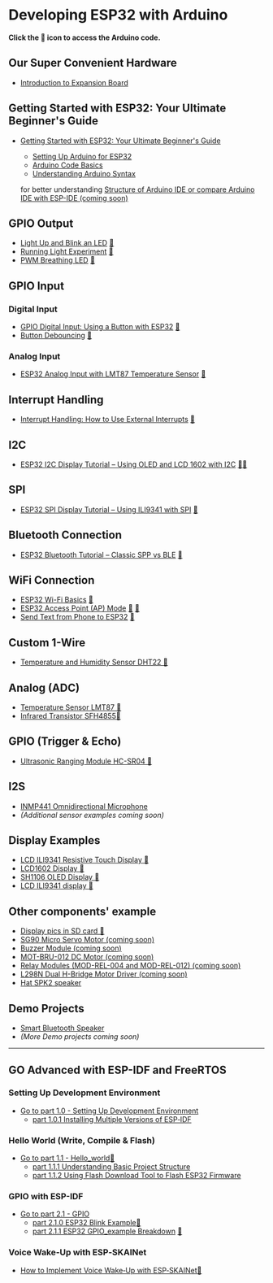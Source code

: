 # Developing ESP32 with Arduino

**Click the 🔧 icon to access the Arduino code.**

## Our Super Convenient Hardware
- [Introduction to Expansion Board](Hardware/ee4002d-guide-main/Hardware.md)

## Getting Started with ESP32: Your Ultimate Beginner's Guide

- [Getting Started with ESP32: Your Ultimate Beginner's Guide](Get_started/Get_Started.md)
  - [Setting Up Arduino for ESP32](Get_started/ArduinoEnvironment.md)
  - [Arduino Code Basics](Get_started/ArduinoUnderstanding.md)
  - [Understanding Arduino Syntax](Get_started/ArduinoSyntax.md)

  for better understanding [Structure of Arduino IDE or compare Arduino IDE with ESP-IDE (coming soon)]()

## GPIO Output

- [Light Up and Blink an LED](GPIO_Output_Arduino/LED_blink.md) [🔧](GPIO_Output_Arduino/led_blink.ino)
- [Running Light Experiment](GPIO_Output_Arduino/LED_RunningLight.md) [🔧](GPIO_Output_Arduino/led_RunningLight.ino)
- [PWM Breathing LED](GPIO_Output_Arduino/LED_PWM.md) [🔧](GPIO_Output_Arduino/led_PWM.ino)

## GPIO Input

### Digital Input
- [GPIO Digital Input: Using a Button with ESP32](GPIO_Input_Arduino/button_input.md) [🔧](GPIO_Input_Arduino/button_input.ino)
- [Button Debouncing](GPIO_Input_Arduino/Button_Debouncing.md) [🔧](GPIO_Input_Arduino/button_debouncing.ino)

### Analog Input
- [ESP32 Analog Input with LMT87 Temperature Sensor](GPIO_Input_Arduino/analog_input.md) [🔧](GPIO_Input_Arduino/analog_input.ino)

## Interrupt Handling

- [Interrupt Handling: How to Use External Interrupts](InterruptHandling/interrupthandling.md) [🔧](InterruptHandling/interrupthandling.ino)

## I2C
- [ESP32 I2C Display Tutorial – Using OLED and LCD 1602 with I2C](I2C/I2C.md)
[🔧](Diaplay/LCD1602_Test.ino)[🔧](Diaplay/lcd_ili9431_test.ino)

## SPI
- [ESP32 SPI Display Tutorial – Using ILI9341 with SPI](SPI/SPI.md) [🔧](Diaplay/TFT_display_Test.ino)

## Bluetooth Connection
- [ESP32 Bluetooth Tutorial – Classic SPP vs BLE](Bluetooth/Bluetooth.md) [🔧](Bluetooth/bluetooth.ino)

## WiFi Connection

- [ESP32 Wi-Fi Basics](WiFi/ConnectWiFi.md) [🔧](WiFi/ConnectWifi.ino)
- [ESP32 Access Point (AP) Mode](WiFi/APmode.md) [🔧](WiFi/APmode.md) [🔧](WiFi/WebPage_withAPmode.ino)
- [Send Text from Phone to ESP32](WiFi/SendMessageToESP.md) [🔧](WiFi/SendMessageToESP.ino)

## Custom 1-Wire
- [Temperature and Humidity Sensor DHT22 🔧](Sensors/TemperatureHumidityDHT22.ino)

## Analog (ADC)
- [Temperature Sensor LMT87 🔧](Sensors/TemperatureLMT87.ino)
- [Infrared Transistor SFH4855🔧]()

## GPIO (Trigger & Echo)
- [Ultrasonic Ranging Module HC-SR04 🔧](Sensors/UltrasonicRangingModuleHC-SR04.ino)

## I2S
- [INMP441 Omnidirectional Microphone](OtherExamples/bluetoothspeaker.ino)
- *(Additional sensor examples coming soon)*

## Display Examples

- [LCD ILI9341 Resistive Touch Display 🔧](Diaplay/TFT_display_Test.ino)
- [LCD1602 Display 🔧](Diaplay/LCD1602_Test.ino)
- [SH1106 OLED Display 🔧](Diaplay/oled_lcd_test.ino)
- [LCD ILI9341 display 🔧](Diaplay/lcd_ili9431_test.ino)

## Other components' example
- [Display pics in SD card 🔧](SDcard/ESP32_SDcard_jpeg.ino)
- [SG90 Micro Servo Motor (coming soon)]()
- [Buzzer Module (coming soon)]()
- [MOT-BRU-012 DC Motor (coming soon)]()
- [Relay Modules (MOD-REL-004 and MOD-REL-012) (coming soon)]()
- [L298N Dual H-Bridge Motor Driver (coming soon)]()
- [Hat SPK2 speaker](OtherExamples/speaker.ino)

## Demo Projects

- [Smart Bluetooth Speaker](Demo/BluetoothSpeaker.md)
- *(More Demo projects coming soon)*

---

## GO Advanced with ESP-IDF and FreeRTOS

### Setting Up Development Environment
- [Go to part 1.0 - Setting Up Development Environment](Setting-up-Development-Enviroment/Setting-Up-Development-Environment.md)
  - [part 1.0.1 Installing Multiple Versions of ESP‐IDF](Setting-up-Development-Enviroment/InstallingMultipleVersionsofESP‐IDF.md)

### Hello World (Write, Compile & Flash)
- [Go to part 1.1 - Hello_world](Setting-up-Development-Enviroment/Hello_world.md)[🔧](Setting-up-Development-Enviroment/Hello_world_example)
  - [part 1.1.1 Understanding Basic Project Structure](Setting-up-Development-Enviroment/BasicProjectStructure.md)
  - [part 1.1.2 Using Flash Download Tool to Flash ESP32 Firmware](Setting-up-Development-Enviroment/UsingFlashDownloadTooltoFlash.md)

### GPIO with ESP-IDF
- [Go to part 2.1 - GPIO](GPIO_ESP_IDE/GPIO_key_input.md)
  - [part 2.1.0 ESP32 Blink Example](GPIO_ESP_IDE/blink_3led.md)[🔧](GPIO_ESP_IDE/blink)
  - [part 2.1.1 ESP32 GPIO_example Breakdown](GPIO_ESP_IDE/ESP32_GPIO_example.md) [🔧](GPIO_ESP_IDE/generic_gpio)

### Voice Wake‑Up with ESP‑SKAINet
- [How to Implement Voice Wake‑Up with ESP‑SKAINet](WakeUp/VoiceWakeUp.md)[🔧](WakeUp/esp-skainet-master)

